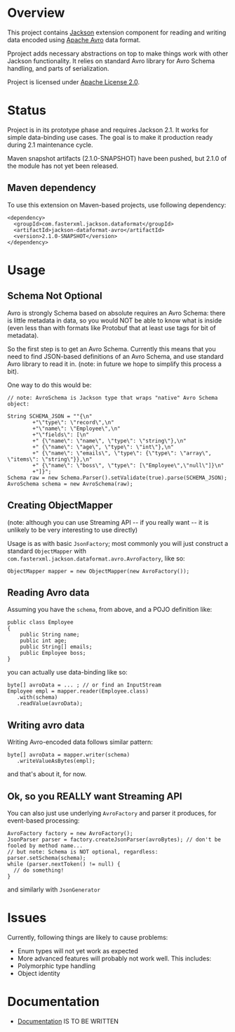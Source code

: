 # Overview

This project contains [Jackson](http://http://wiki.fasterxml.com/JacksonHome) extension component for reading and writing data encoded using
[Apache Avro](http://avro.apache.org/) data format.

Pproject adds necessary abstractions on top to make things work with other Jackson functionality. It relies on standard Avro library for Avro Schema handling, and parts of serialization.

Project is licensed under [Apache License 2.0](http://www.apache.org/licenses/LICENSE-2.0.txt).

# Status

Project is in its prototype phase and requires Jackson 2.1.
It works for simple data-binding use cases.
The goal is to make it production ready during 2.1 maintenance cycle.

Maven snapshot artifacts (2.1.0-SNAPSHOT) have been pushed, but 2.1.0 of the module has not yet been released.

## Maven dependency

To use this extension on Maven-based projects, use following dependency:

    <dependency>
      <groupId>com.fasterxml.jackson.dataformat</groupId>
      <artifactId>jackson-dataformat-avro</artifactId>
      <version>2.1.0-SNAPSHOT</version>
    </dependency>

# Usage

## Schema Not Optional

Avro is strongly Schema based on absolute requires an Avro Schema: there is little metadata in data, so you would NOT be able to know what is inside (even less than with formats like Protobuf that at least use tags for bit of metadata).

So the first step is to get an Avro Schema. Currently this means that you need to find JSON-based definitions of an Avro Schema, and use standard Avro library to read it in.
(note: in future we hope to simplify this process a bit).

One way to do this would be:

    // note: AvroSchema is Jackson type that wraps "native" Avro Schema object:

    String SCHEMA_JSON = ""{\n"
            +"\"type\": \"record\",\n"
            +"\"name\": \"Employee\",\n"
            +"\"fields\": [\n"
            +" {\"name\": \"name\", \"type\": \"string\"},\n"
            +" {\"name\": \"age\", \"type\": \"int\"},\n"
            +" {\"name\": \"emails\", \"type\": {\"type\": \"array\", \"items\": \"string\"}},\n"
            +" {\"name\": \"boss\", \"type\": [\"Employee\",\"null\"]}\n"
            +"]}";
    Schema raw = new Schema.Parser().setValidate(true).parse(SCHEMA_JSON);
    AvroSchema schema = new AvroSchema(raw);

## Creating ObjectMapper

(note: although you can use Streaming API -- if you really want -- it is unlikely to be very interesting to use directly)

Usage is as with basic `JsonFactory`; most commonly you will just construct a standard `ObjectMapper` with `com.fasterxml.jackson.dataformat.avro.AvroFactory`, like so:

    ObjectMapper mapper = new ObjectMapper(new AvroFactory());

## Reading Avro data

Assuming you have the `schema`, from above, and a POJO definition like:

    public class Employee
    {
        public String name;
        public int age;
        public String[] emails;
        public Employee boss;
    }

you can actually use data-binding like so:

    byte[] avroData = ... ; // or find an InputStream
    Employee empl = mapper.reader(Employee.class)
       .with(schema)
       .readValue(avroData);

## Writing avro data

Writing Avro-encoded data follows similar pattern:

    byte[] avroData = mapper.writer(schema)
       .writeValueAsBytes(empl);

and that's about it, for now.

## Ok, so you REALLY want Streaming API

You can also just use underlying `AvroFactory` and parser it produces, for event-based processing:

    AvroFactory factory = new AvroFactory();
    JsonParser parser = factory.createJsonParser(avroBytes); // don't be fooled by method name...
    // but note: Schema is NOT optional, regardless:
    parser.setSchema(schema);
    while (parser.nextToken() != null) {
      // do something!
    }

and similarly with `JsonGenerator`

# Issues

Currently, following things are likely to cause problems:

* Enum types will not yet work as expected
* More advanced features will probably not work well. This includes:
 * Polymorphic type handling
 * Object identity

# Documentation

* [Documentation](jackson-dataformat-avro/wiki/Documentation) IS TO BE WRITTEN
